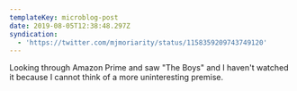 ```yaml
---
templateKey: microblog-post
date: 2019-08-05T12:38:48.297Z
syndication:
  - 'https://twitter.com/mjmoriarity/status/1158359209743749120'
---
```


Looking through Amazon Prime and saw "The Boys" and I haven't watched it because I cannot think of a more uninteresting premise.
